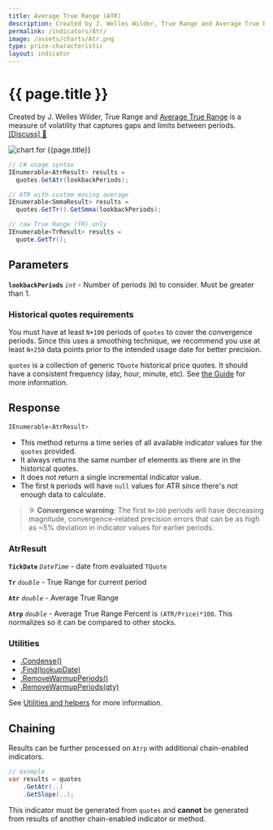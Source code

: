 ```yaml
---
title: Average True Range (ATR)
description: Created by J. Welles Wilder, True Range and Average True Range is a measure of volatility that captures gaps and limits between periods.
permalink: /indicators/Atr/
image: /assets/charts/Atr.png
type: price-characteristic
layout: indicator
---
```


# {{ page.title }}

Created by J. Welles Wilder, True Range and [Average True Range](https://en.wikipedia.org/wiki/Average_true_range) is a measure of volatility that captures gaps and limits between periods.
[[Discuss] &#128172;]({{site.github.repository_url}}/discussions/269 "Community discussion about this indicator")

![chart for {{page.title}}]({{site.baseurl}}{{page.image}})

```csharp
// C# usage syntax
IEnumerable<AtrResult> results =
  quotes.GetAtr(lookbackPeriods);

// ATR with custom moving average
IEnumerable<SmmaResult> results =
  quotes.GetTr().GetSmma(lookbackPeriods);

// raw True Range (TR) only
IEnumerable<TrResult> results =
  quote.GetTr();
```

## Parameters

**`lookbackPeriods`** _`int`_ - Number of periods (`N`) to consider.  Must be greater than 1.

### Historical quotes requirements

You must have at least `N+100` periods of `quotes` to cover the convergence periods.  Since this uses a smoothing technique, we recommend you use at least `N+250` data points prior to the intended usage date for better precision.

`quotes` is a collection of generic `TQuote` historical price quotes.  It should have a consistent frequency (day, hour, minute, etc).  See [the Guide]({{site.baseurl}}/guide/#historical-quotes) for more information.

## Response

```csharp
IEnumerable<AtrResult>
```

- This method returns a time series of all available indicator values for the `quotes` provided.
- It always returns the same number of elements as there are in the historical quotes.
- It does not return a single incremental indicator value.
- The first `N` periods will have `null` values for ATR since there's not enough data to calculate.

>&#9886; **Convergence warning**: The first `N+100` periods will have decreasing magnitude, convergence-related precision errors that can be as high as ~5% deviation in indicator values for earlier periods.

### AtrResult

**`TickDate`** _`DateTime`_ - date from evaluated `TQuote`

**`Tr`** _`double`_ - True Range for current period

**`Atr`** _`double`_ - Average True Range

**`Atrp`** _`double`_ - Average True Range Percent is `(ATR/Price)*100`.  This normalizes so it can be compared to other stocks.

### Utilities

- [.Condense()]({{site.baseurl}}/utilities#condense)
- [.Find(lookupDate)]({{site.baseurl}}/utilities#find-indicator-result-by-date)
- [.RemoveWarmupPeriods()]({{site.baseurl}}/utilities#remove-warmup-periods)
- [.RemoveWarmupPeriods(qty)]({{site.baseurl}}/utilities#remove-warmup-periods)

See [Utilities and helpers]({{site.baseurl}}/utilities#utilities-for-indicator-results) for more information.

## Chaining

Results can be further processed on `Atrp` with additional chain-enabled indicators.

```csharp
// example
var results = quotes
    .GetAtr(..)
    .GetSlope(..);
```

This indicator must be generated from `quotes` and **cannot** be generated from results of another chain-enabled indicator or method.

